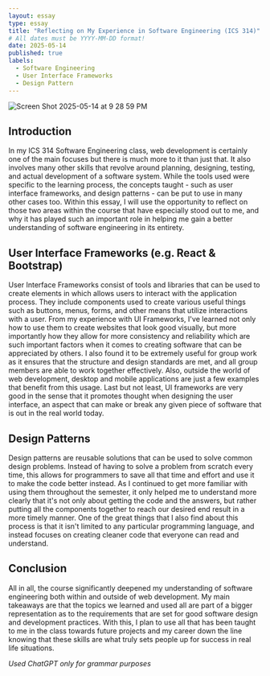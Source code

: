 ```yaml
---
layout: essay
type: essay
title: "Reflecting on My Experience in Software Engineering (ICS 314)"
# All dates must be YYYY-MM-DD format!
date: 2025-05-14
published: true
labels:
  - Software Engineering
  - User Interface Frameworks
  - Design Pattern
---
```

![Screen Shot 2025-05-14 at 9 28 59 PM](https://github.com/user-attachments/assets/f0bf27ff-caf0-481e-945e-b0396427b2db)


## Introduction
In my ICS 314 Software Engineering class, web development is certainly one of the main focuses but there is much more to it than just that. It also involves many other skills that revolve around planning, designing, testing, and actual development of a software system. While the tools used were specific to the learning process, the concepts taught - such as user interface frameworks, and design patterns - can be put to use in many other cases too. Within this essay, I will use the opportunity to reflect on those two areas within the course that have especially stood out to me, and why it has played such an important role in helping me gain a better understanding of software engineering in its entirety.

## User Interface Frameworks (e.g. React & Bootstrap)
User Interface Frameworks consist of tools and libraries that can be used to create elements in which allows users to interact with the application process. They include components used to create various useful things such as buttons, menus, forms, and other means that utilize interactions with a user. From my experience with UI Frameworks, I've learned not only how to use them to create websites that look good visually, but more importantly how they allow for more consistency and reliability which are such important factors when it comes to creating software that can be appreciated by others. I also found it to be extremely useful for group work as it ensures that the structure and design standards are met, and all group members are able to work together effectively. Also, outside the world of web development, desktop and mobile applications are just a few examples that benefit from this usage. Last but not least, UI frameworks are very good in the sense that it promotes thought when designing the user interface, an aspect that can make or break any given piece of software that is out in the real world today.

## Design Patterns
Design patterns are reusable solutions that can be used to solve common design problems. Instead of having to solve a problem from scratch every time, this allows for programmers to save all that time and effort and use it to make the code better instead. As I continued to get more familiar with using them throughout the semester, it only helped me to understand more clearly that it's not only about getting the code and the answers, but rather putting all the components together to reach our desired end result in a more timely manner. One of the great things that I also find about this process is that it isn't limited to any particular programming language, and instead focuses on creating cleaner code that everyone can read and understand.

## Conclusion
All in all, the course significantly deepened my understanding of software engineering both within and outside of web development. My main takeaways are that the topics we learned and used all are part of a bigger representation as to the requirements that are set for good software design and development practices. With this, I plan to use all that has been taught to me in the class towards future projects and my career down the line knowing that these skills are what truly sets people up for success in real life situations.

*Used ChatGPT only for grammar purposes*
